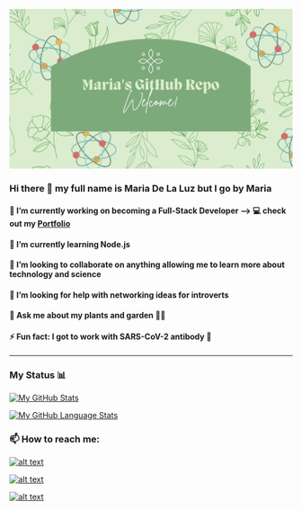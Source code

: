 ![screen-gif](./assets/images/canvaGitHubHeader.png)
### Hi there 👋 my full name is Maria De La Luz but I go by Maria

#### 🔭 I’m currently working on becoming a Full-Stack Developer --> 💻 check out my [Portfolio](https://delaluz12.github.io/Portfolio/)

#### 🌱 I’m currently learning Node.js

#### 👯 I’m looking to collaborate on anything allowing me to learn more about technology and science

#### 🤔 I’m looking for help with networking ideas for introverts

#### 💬 Ask me about my plants and garden 🌺🌿

#### ⚡ Fun fact: I got to work with SARS-CoV-2 antibody 🔬
---------------------------

### My Status 📊

[![My GitHub Stats](https://github-readme-stats.vercel.app/api/?username=delaluz12&count_private=true&theme=cobalt&show_icons=true)]()

[![My GitHub Language Stats](https://github-readme-stats.vercel.app/api/top-langs/?username=delaluz12&langs_count=5&theme=cobalt)]()

### 📫 How to reach me:

[![alt text](https://img.shields.io/badge/-LinkedIn-0e76a8?style=plastic&logo=linkedIn)](https://www.linkedin.com/in/mariadllrm/)

[![alt text](https://img.shields.io/badge/-Instagram-833AB4?style=plastic&logo=Instagram)](https://www.instagram.com/c12vida_/)


[![alt text](https://img.shields.io/badge/email-c12vida%40gmail.com-green?style=plastic)](mailto:c12vida@gmail.com)


<!--
**delaluz12/delaluz12** is a ✨ _special_ ✨ repository because its `README.md` (this file) appears on your GitHub profile.

Here are some ideas to get you started:

- 🔭 I’m currently working on ...
- 🌱 I’m currently learning ...
- 👯 I’m looking to collaborate on ...
- 🤔 I’m looking for help with ...
- 💬 Ask me about ...
- 📫 How to reach me: ...
- 😄 Pronouns: ...
- ⚡ Fun fact: ...
-->
